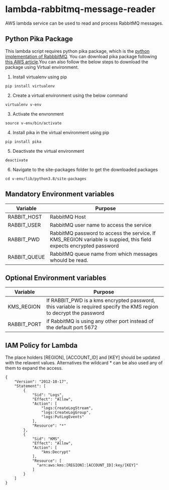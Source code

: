 # lambda-rabbitmq-message-reader

AWS lambda service can be used to read and process RabbitMQ messages. 

## Python Pika Package

This lambda script requires python pika package, which is the [python implementation of RabbbitMQ](https://pypi.org/project/pika/). You can download pika package following [this AWS article](https://docs.aws.amazon.com/lambda/latest/dg/python-package.html).You can also follow the below steps to download the package using Virtual environment.

1) Install virtualenv using pip
```
pip install virtualenv
```

2) Create a virtual environment using the below command
```
virtualenv v-env
```
3) Activate the envronment
```
source v-env/bin/activate
```
4) Install pika in the virtual environment using pip
```
pip install pika
```
5) Deactivate the virtual environment
```
deactivate
```
6) Navigate to the site-packages folder to get the downloaded packages
```
cd v-env/lib/python3.8/site-packages
```

## Mandatory Environment variables
|Variable | Purpose |
|--------------|-------------------|
| RABBIT_HOST | 	RabbitMQ Host |
| RABBIT_USER | RabbitMQ user name to access the service |
| RABBIT_PWD | RabbitMQ password to access the service. If KMS_REGION variable is suppied, this field expects encrypted password |
| RABBIT_QUEUE | RabbitMQ queue name from which messages whould be read. |

## Optional Environment variables
|Variable | Purpose |
|--------------|-------------------|
| KMS_REGION | 	If RABBIT_PWD is a kms encrypted password, this variable is required specify the KMS region to decrypt the password  |
| RABBIT_PORT | if RabbitMQ is using any other port instead of the default port 5672 |

## IAM Policy for Lambda
The place holders [REGION], [ACCOUNT_ID] and [KEY] should be updated with the relavent values. Alternatives the wildcard * can be also used any of them to expand the access.
```
{
    "Version": "2012-10-17",
    "Statement": [
        {
            "Sid": "Logs",
            "Effect": "Allow",
            "Action": [
                "logs:CreateLogStream",
                "logs:CreateLogGroup",
                "logs:PutLogEvents"
            ],
            "Resource": "*"
        },
        {
            "Sid": "KMS",
            "Effect": "Allow",
            "Action": [
                "kms:Decrypt"
            ],
            "Resource": [
              "arn:aws:kms:[REGION]:[ACCOUNT_ID]:key/[KEY]"
            ]
        }
    ]
}
```
